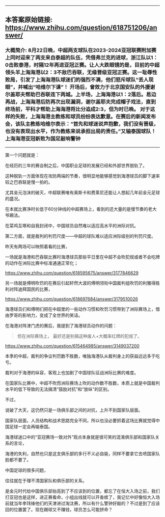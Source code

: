 ----------------------------------------
## 本答案原始链接: https://www.zhihu.com/question/618751206/answer/
### 大概简介: 8月22日晚，中超两支球队在2023-2024亚冠联赛附加赛上同时迎来了两支来自泰超的队伍，凭借弗兰克的进球，浙江队以1：0击败泰港，时隔12年再进亚冠正赛。让人大跌眼镜的是，目前的中超领头羊上海海港以2：3不敌巴吞联，无缘晋级亚冠正赛。这一耻辱性败局，引发了上海海港队球迷们的强烈不满，他们怒斥球队“丢人现眼”，并喊出“哈维尔下课”！ 开场后，曾效力于北京国安队的外援谢尔盖耶夫帮助巴吞联连下两城。上半场，上海海港以1：2落后。易边再战，上海海港后防再次出现漏洞，谢尔盖耶夫完成帽子戏法，直到终场前，平科才帮助上海海港将比分追成2:3，但为时已晚。 对于这样的失败，上海海港主教练和球员纷纷表达歉意。在赛后的新闻发布会，该队主教练哈维尔表示：“首先和球迷说声抱歉，我们没有晋级，也没有表现出水平，作为教练来说承担出局的责任。”又输泰国球队！上海海港亚冠新败为国足敲响警钟
----------------------------------------
第一个问题就是：

在经历的三年的赛会制之后，中国职业足球的发展已经和外部世界脱轨了。

这种脱轨一方面体现在攻防两端的节奏，很明显地能够感觉到海港球员的脚下速率较之巴吞联是慢一拍的。

尤其金元泡沫的破灭，中超联赛唯有奥斯卡和费莱尼还能让人想起几年前金元足球的盛况。

在本就比赛净时长低于60分钟线的中超赛场上，看到的还大量的是慢节奏的老大爷踢法。

在菜鸡互啄和自我封闭中，中国球员自然难以适应高水平的洲际对抗。




第二方面，就是裁判的判罚尺度——中超的球队难以适应洲际级别的判罚尺度。




昨天有两场可以映照着看的比赛，

一场就是海港和巴吞联比赛时海港球员那些平日里在中超不会吹犯规或者不会吃牌的动作在洲际比赛中标准通通正常化；

https://www.zhihu.com/question/618595675/answer/3177846629

另一场就是傅明吹罚的在赛后引起轩然大波的傅明领衔中国裁判组吹罚的利雅得胜利对阵迪拜国民的比赛，

https://www.zhihu.com/question/618697684/answer/3179510026

海港球员们和傅明们把在中超里的一些动作习惯和吹罚习惯带到了洲际赛场上，借由罗哥的影响力，变成了全世界的笑话。




在海港对阵津门虎的赛后，我提到了海港球员动作的问题：

> 但在洲际赛场上，
> 最好还是别搞这种废人+大概率红牌的犯规了。

https://www.zhihu.com/question/615464985/answer/3149037200

本季的中超，裁判的争议判罚数不胜数，唯独海港队从裁判身上的获益远远多于吃亏。

裁判对于海港的纵容，客观上也加剧了中国球队征战洲际比赛的难度。




在国家队比赛中，中超不吹而洲际赛场上吹的动作数不胜数，本质上就是中国裁判水平的低下导致的无法搞清“鼓励对抗”和“放纵”的区别。




不过，

说破了大天，这仍然只是一场俱乐部之间的对抗，上升不到国家队层面。

国家队层面，人员结构和战术思路完全不同，所以也没必要抓着这场比赛就觉得中国足球一定会再输泰国。

海港球迷口中的“亚冠赛场一致对外”观点本身就是很可笑的混淆俱乐部和国家队关系的言论，

海港的失利，自然也只是这支俱乐部的多行不义必自毙，同样不要拿它去喷国家队脸都不要了。




中国足球的很多问题，

往往就在于理不清国家队和俱乐部的关系。

是金元时代给中国俱乐部抬高到了不应该到的位置，都忘了在恒大入场之前，我们打亚冠也是这样，进正赛看命，小组出线就可以开香槟了，我记忆中好像恒大入场前就当年李玮锋他们的天津进过淘汰赛，所以有什么警钟好敲的？不过是到了应该回的位置罢了。现在踢球又不赚钱，球员怎么可能拼命？